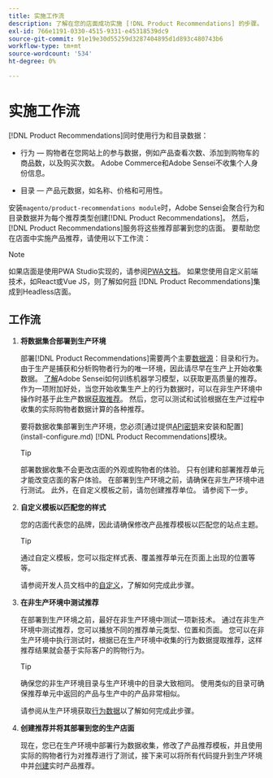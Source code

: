 ```yaml
---
title: 实施工作流
description: 了解在您的店面成功实施 [!DNL Product Recommendations] 的步骤。
exl-id: 766e1191-0330-4515-9331-e45318539dc9
source-git-commit: 91e19e30d55259d3287404895d1d893c480743b6
workflow-type: tm+mt
source-wordcount: '534'
ht-degree: 0%

---
```


# 实施工作流

[!DNL Product Recommendations]同时使用行为和目录数据：

- 行为 — 购物者在您网站上的参与数据，例如产品查看次数、添加到购物车的商品数，以及购买次数。 Adobe Commerce和Adobe Sensei不收集个人身份信息。

- 目录 — 产品元数据，如名称、价格和可用性。

安装`magento/product-recommendations module`时，Adobe Sensei会聚合行为和目录数据并为每个推荐类型创建[!DNL Product Recommendations]。 然后，[!DNL Product Recommendations]服务将这些推荐部署到您的店面。 要帮助您在店面中实施产品推荐，请使用以下工作流：

>[!NOTE]
>
> 如果店面是使用PWA Studio实现的，请参阅[PWA文档](https://developer.adobe.com/commerce/pwa-studio/integrations/product-recommendations/)。 如果您使用自定义前端技术，如React或Vue JS，则了解如何[将](headless.md) [!DNL Product Recommendations]集成到Headless店面。

## 工作流

1. **将数据集合部署到生产环境**

   部署[!DNL Product Recommendations]需要两个主要[数据源](type.md)：目录和行为。 由于生产是捕获和分析购物者行为的唯一环境，因此请尽早在生产上开始收集数据。 [了解](events.md)Adobe Sensei如何训练机器学习模型，以获取更高质量的推荐。 作为一项附加好处，当您开始收集生产上的行为数据时，可以在非生产环境中操作时基于此生产数据[获取推荐](verify.md)。 然后，您可以测试和试验根据在生产过程中收集的实际购物者数据计算的各种推荐。

   要将数据收集部署到生产环境，您必须[通过提供[API密钥](https://experienceleague.adobe.com/docs/commerce-merchant-services/user-guides/integration-services/saas.html)来安装和配置](install-configure.md) [!DNL Product Recommendations]模块。

   >[!TIP]
   >
   > 部署数据收集不会更改店面的外观或购物者的体验。 只有创建和部署推荐单元才能改变店面的客户体验。 在部署到生产环境之前，请确保在非生产环境中进行测试。 此外，在自定义模板之前，请勿创建推荐单位。 请参阅下一步。

1. **自定义模板以匹配您的样式**

   您的店面代表您的品牌，因此请确保修改产品推荐模板以匹配您的站点主题。

   >[!TIP]
   >
   > 通过自定义模板，您可以指定样式表、覆盖推荐单元在页面上出现的位置等等。

   请参阅开发人员文档中的[自定义](https://experienceleague.adobe.com/docs/commerce-merchant-services/product-recommendations/developer/customize.html)，了解如何完成此步骤。

1. **在非生产环境中测试推荐**

   在部署到生产环境之前，最好在非生产环境中测试一项新技术。 通过在非生产环境中测试推荐，您可以播放不同的推荐单元类型、位置和页面。 您可以在非生产环境中执行测试时，根据已在生产环境中收集的行为数据提取推荐，这样推荐结果就会基于实际客户的购物行为。

   >[!TIP]
   >
   > 确保您的非生产环境目录与生产环境中的目录大致相同。 使用类似的目录可确保推荐单元中返回的产品与生产中的产品非常相似。

   请参阅从生产环境获取[行为数据](staging-environment.md)以了解如何完成此步骤。

1. **创建推荐并将其部署到您的生产店面**

   现在，您已在生产环境中部署行为数据收集，修改了产品推荐模板，并且使用实际的购物者行为对推荐进行了测试，接下来可以将所有代码提升到生产环境中并[创建](create.md)实时产品推荐。

